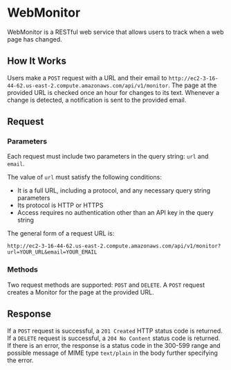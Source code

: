 # WebMonitor

WebMonitor is a RESTful web service that allows users to track when a web page has changed.

## How It Works
Users make a `POST` request with a URL and their email to `http://ec2-3-16-44-62.us-east-2.compute.amazonaws.com/api/v1/monitor`. 
The page at the provided URL is checked once an hour for changes to its text. Whenever a change is detected, 
a notification is sent to the provided email.

## Request

### Parameters
Each request must include two parameters in the query string: `url` and `email`.

The value of `url` must satisfy the following conditions:

- It is a full URL, including a protocol, and any necessary query string parameters
- Its protocol is HTTP or HTTPS
- Access requires no authentication other than an API key in the query string

The general form of a request URL is:

    http://ec2-3-16-44-62.us-east-2.compute.amazonaws.com/api/v1/monitor?url=YOUR_URL&email=YOUR_EMAIL

### Methods
Two request methods are supported: `POST` and `DELETE`. A `POST` request creates a Monitor for the page at the provided URL.

## Response
If a `POST` request is successful, a `201 Created` HTTP status code is returned. If a `DELETE` 
request is successful, a `204 No Content` status code is returned. If there is an error, the 
response is a status code in the 300-599 range and possible message of MIME type `text/plain` in the body further 
specifying the error.
